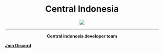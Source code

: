 <h1 align="center">Central Indonesia</h1>
<p align="center">
  <a href="https://Central-Indonesia.github.io/">
    <img src="https://cdn.discordapp.com/attachments/896416814861537300/896653271303872542/central_berawan.png">
  </a>
    <hr>
    <p align="center"><strong>Central indonesia developer team</p>
    <p align="center">
      <a href="https://discord.io/centralffa">
        <p>Join Discord</p>
      </a>
    </p>
  </a>
</p>

